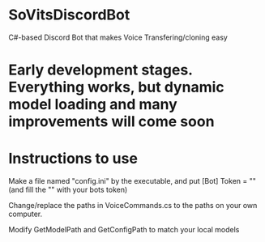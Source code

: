 # SoVitsDiscordBot
 C#-based Discord Bot that makes Voice Transfering/cloning easy

# Early development stages. Everything works, but dynamic model loading and many improvements will come soon

# Instructions to use
Make a file named "config.ini" by the executable, and put [Bot] Token = "" (and fill the "" with your bots token)

Change/replace the paths in VoiceCommands.cs to the paths on your own computer.

Modify GetModelPath and GetConfigPath to match your local models